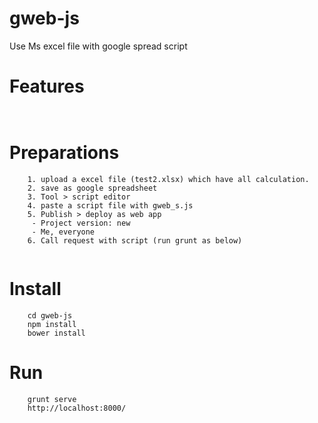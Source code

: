 # gweb-js

Use Ms excel file with google spread script

# Features
```
	
```

# Preparations 
```
	1. upload a excel file (test2.xlsx) which have all calculation.
	2. save as google spreadsheet
	3. Tool > script editor
	4. paste a script file with gweb_s.js
	5. Publish > deploy as web app
     - Project version: new
     - Me, everyone
	6. Call request with script (run grunt as below)
	
```

# Install
```
	cd gweb-js
	npm install
	bower install
```

# Run
```
	grunt serve
	http://localhost:8000/
	
```


